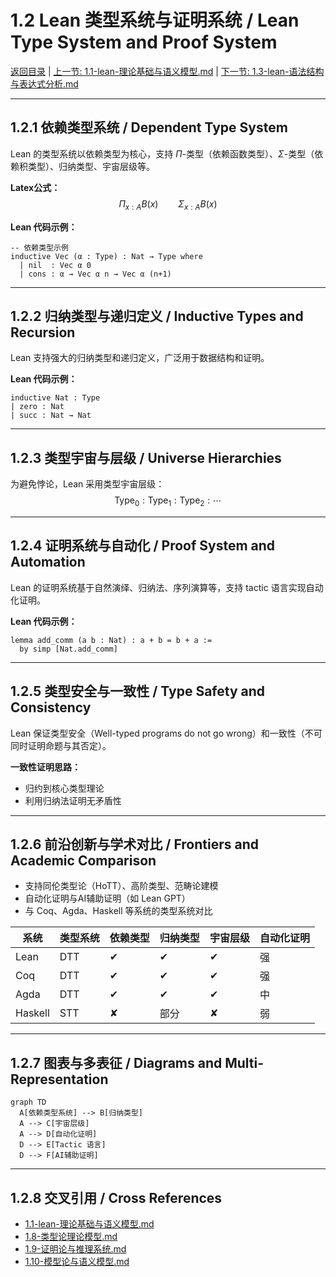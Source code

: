 # 1.2 Lean 类型系统与证明系统 / Lean Type System and Proof System

[返回目录](../CONTINUOUS_PROGRESS.md) | [上一节: 1.1-lean-理论基础与语义模型.md](1.1-lean-理论基础与语义模型.md) | [下一节: 1.3-lean-语法结构与表达式分析.md](1.3-lean-语法结构与表达式分析.md)

---

## 1.2.1 依赖类型系统 / Dependent Type System

Lean 的类型系统以依赖类型为核心，支持 $\Pi$-类型（依赖函数类型）、$\Sigma$-类型（依赖积类型）、归纳类型、宇宙层级等。

**Latex公式：**
$$
\Pi_{x:A} B(x) \qquad \Sigma_{x:A} B(x)
$$

**Lean 代码示例：**

```lean
-- 依赖类型示例
inductive Vec (α : Type) : Nat → Type where
  | nil  : Vec α 0
  | cons : α → Vec α n → Vec α (n+1)
```

---

## 1.2.2 归纳类型与递归定义 / Inductive Types and Recursion

Lean 支持强大的归纳类型和递归定义，广泛用于数据结构和证明。

**Lean 代码示例：**

```lean
inductive Nat : Type
| zero : Nat
| succ : Nat → Nat
```

---

## 1.2.3 类型宇宙与层级 / Universe Hierarchies

为避免悖论，Lean 采用类型宇宙层级：
$$
\text{Type}_0 : \text{Type}_1 : \text{Type}_2 : \cdots
$$

---

## 1.2.4 证明系统与自动化 / Proof System and Automation

Lean 的证明系统基于自然演绎、归纳法、序列演算等，支持 tactic 语言实现自动化证明。

**Lean 代码示例：**

```lean
lemma add_comm (a b : Nat) : a + b = b + a :=
  by simp [Nat.add_comm]
```

---

## 1.2.5 类型安全与一致性 / Type Safety and Consistency

Lean 保证类型安全（Well-typed programs do not go wrong）和一致性（不可同时证明命题与其否定）。

**一致性证明思路：**

- 归约到核心类型理论
- 利用归纳法证明无矛盾性

---

## 1.2.6 前沿创新与学术对比 / Frontiers and Academic Comparison

- 支持同伦类型论（HoTT）、高阶类型、范畴论建模
- 自动化证明与AI辅助证明（如 Lean GPT）
- 与 Coq、Agda、Haskell 等系统的类型系统对比

| 系统   | 类型系统 | 依赖类型 | 归纳类型 | 宇宙层级 | 自动化证明 |
|--------|----------|----------|----------|----------|------------|
| Lean   | DTT      | ✔        | ✔        | ✔        | 强         |
| Coq    | DTT      | ✔        | ✔        | ✔        | 强         |
| Agda   | DTT      | ✔        | ✔        | ✔        | 中         |
| Haskell| STT      | ✘        | 部分     | ✘        | 弱         |

---

## 1.2.7 图表与多表征 / Diagrams and Multi-Representation

```mermaid
graph TD
  A[依赖类型系统] --> B[归纳类型]
  A --> C[宇宙层级]
  A --> D[自动化证明]
  D --> E[Tactic 语言]
  D --> F[AI辅助证明]
```

---

## 1.2.8 交叉引用 / Cross References

- [1.1-lean-理论基础与语义模型.md](1.1-lean-理论基础与语义模型.md)
- [1.8-类型论理论模型.md](1.8-类型论理论模型.md)
- [1.9-证明论与推理系统.md](1.9-证明论与推理系统.md)
- [1.10-模型论与语义模型.md](1.10-模型论与语义模型.md)
